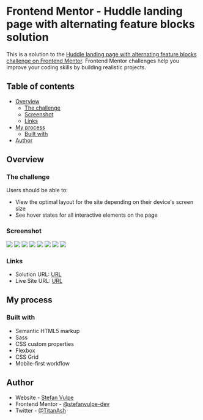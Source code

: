 # Frontend Mentor - Huddle landing page with alternating feature blocks solution

This is a solution to the [Huddle landing page with alternating feature blocks challenge on Frontend Mentor](https://www.frontendmentor.io/challenges/huddle-landing-page-with-alternating-feature-blocks-5ca5f5981e82137ec91a5100). Frontend Mentor challenges help you improve your coding skills by building realistic projects. 

## Table of contents

- [Overview](#overview)
  - [The challenge](#the-challenge)
  - [Screenshot](#screenshot)
  - [Links](#links)
- [My process](#my-process)
  - [Built with](#built-with)
- [Author](#author)
## Overview

### The challenge

Users should be able to:

- View the optimal layout for the site depending on their device's screen size
- See hover states for all interactive elements on the page

### Screenshot

![](./screenshots/desktop-view-145058.png)
![](./screenshots/desktop-view-145103.png)
![](./screenshots/desktop-view-145114.png)
![](./screenshots/mobile-view-145231.png)
![](./screenshots/mobile-view-145239.png)
![](./screenshots/mobile-view-145247.png)
![](./screenshots/mobile-view-145302.png)
![](./screenshots/mobile-view-145340.png)


### Links

- Solution URL: [URL](https://github.com/stefanvulpe-dev/Huddle-Landing-Page-V2)
- Live Site URL: [URL](https://your-live-site-url.com)

## My process

### Built with

- Semantic HTML5 markup
- Sass
- CSS custom properties
- Flexbox
- CSS Grid
- Mobile-first workflow

## Author

- Website - [Stefan Vulpe](https://github.com/stefanvulpe-dev)
- Frontend Mentor - [@stefanvulpe-dev](https://www.frontendmentor.io/profile/stefanvulpe-dev)
- Twitter - [@TitanAsh](https://twitter.com/TitanAsh)

